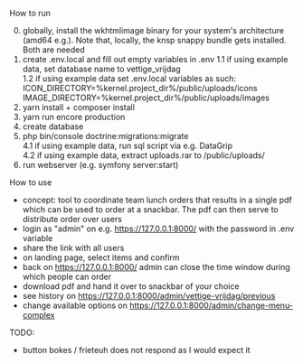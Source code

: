How to run

0. globally, install the wkhtmlimage binary for your system's architecture (amd64 e.g.). Note that, locally, the knsp snappy bundle gets installed. Both are needed
1. create .env.local and fill out empty variables in .env 
1.1 if using example data, set database name to vettige_vrijdag\
1.2 if using example data set .env.local variables as such:
ICON_DIRECTORY=%kernel.project_dir%/public/uploads/icons
IMAGE_DIRECTORY=%kernel.project_dir%/public/uploads/images
2. yarn install + composer install
3. yarn run encore production
4. create database
5. php bin/console doctrine:migrations:migrate\
4.1 if using example data, run sql script via e.g. DataGrip\
4.2 if using example data, extract uploads.rar to /public/uploads/
6. run webserver (e.g. symfony server:start)

How to use

- concept: tool to coordinate team lunch orders that results in a single pdf which can be used to order at a snackbar. The pdf can then serve to distribute order over users
- login as "admin" on e.g. https://127.0.0.1:8000/ with the password in .env variable
- share the link with all users
- on landing page, select items and confirm
- back on https://127.0.0.1:8000/ admin can close the time window during which people can order
- download pdf and hand it over to snackbar of your choice
- see history on https://127.0.0.1:8000/admin/vettige-vrijdag/previous
- change available options on https://127.0.0.1:8000/admin/change-menu-complex

TODO:
- button bokes / frieteuh does not respond as I would expect it